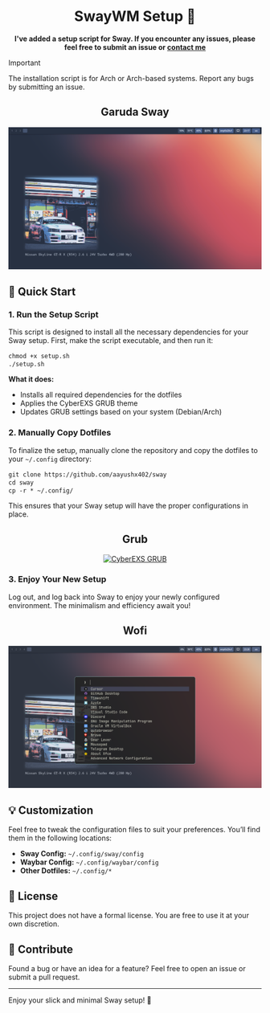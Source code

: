 <h1 align="center">SwayWM Setup 🚀</h1>

<p align="center"><strong>I've added a setup script for Sway. If you encounter any issues, please feel free to submit an issue or <a href="mailto:aayushchalise8@gmail.com">contact me</a></strong>


> [!IMPORTANT]
> The installation script is for Arch or Arch-based systems. Report any bugs by submitting an issue.

<h2 align="center">Garuda Sway</h2>
<p align="center">
  <a href="/" target="_blank" rel="noreferrer"><img src="https://github.com/aayushx402/Linux-Background/blob/main/IMG_20240706_232523.png" alt="Garuda Sway"></a>
</p>

<h2>🚀 Quick Start</h2>

<h3>1. Run the Setup Script</h3>
<p>This script is designed to install all the necessary dependencies for your Sway setup. First, make the script executable, and then run it:</p>

<pre><code>chmod +x setup.sh
./setup.sh</code></pre>

<p><strong>What it does:</strong></p>
<ul>
  <li>Installs all required dependencies for the dotfiles</li>
  <li>Applies the CyberEXS GRUB theme</li>
  <li>Updates GRUB settings based on your system (Debian/Arch)</li>
</ul>

<h3>2. Manually Copy Dotfiles</h3>
<p>To finalize the setup, manually clone the repository and copy the dotfiles to your <code>~/.config</code> directory:</p>

<pre><code>git clone https://github.com/aayushx402/sway
cd sway
cp -r * ~/.config/</code></pre>

<p>This ensures that your Sway setup will have the proper configurations in place.</p>

<h2 align="center">Grub</h2>
<p align="center">
  <a href="/" target="_blank" rel="noreferrer"><img src="https://github.com/Jacksaur/Gorgeous-GRUB/blob/main/Images/CyberEXS.png" alt="CyberEXS GRUB"></a>
</p>

<h3>3. Enjoy Your New Setup</h3>
<p>Log out, and log back into Sway to enjoy your newly configured environment. The minimalism and efficiency await you!</p>

<h2 align="center">Wofi</h2>
<p align="center">
  <a href="/" target="_blank" rel="noreferrer"><img src="https://github.com/aayushx402/Linux-Background/blob/main/swappy-20240706-232843.png" alt="Wofi"></a>
</p>

<h2>💡 Customization</h2>
<p>Feel free to tweak the configuration files to suit your preferences. You’ll find them in the following locations:</p>
<ul>
  <li><strong>Sway Config:</strong> <code>~/.config/sway/config</code></li>
  <li><strong>Waybar Config:</strong> <code>~/.config/waybar/config</code></li>
  <li><strong>Other Dotfiles:</strong> <code>~/.config/*</code></li>
</ul>

<h2>📜 License</h2>
<p>This project does not have a formal license. You are free to use it at your own discretion.</p>

<h2>🎉 Contribute</h2>
<p>Found a bug or have an idea for a feature? Feel free to open an issue or submit a pull request.</p>

<hr>
<p>Enjoy your slick and minimal Sway setup! 🚀</p>
